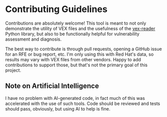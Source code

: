 # Contributing Guidelines

Contributions are absolutely welcome!  This tool is meant to not only
demonstrate the utility of VEX files and the usefulness of the
[vex-reader](https://github.com/vdanen/vex-reader) Python library, but also
to be functionally helpful for vulnerability assessment and diagnosis.

The best way to contribute is through pull requests, opening a GitHub issue
for an RFE or bug report, etc.  I'm only using this with Red Hat's data, so
results may vary with VEX files from other vendors.  Happy to add
contributions to support those, but that's not the primary goal of this
project.

## Note on Artificial Intelligence

I have no problem with AI-generated code, in fact much of this was
accelerated with the use of such tools.  Code should be reviewed and tests
should pass, obviously, but using AI to help is fine.
